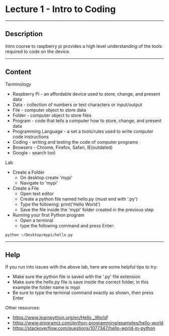 # Lecture 1 - Intro to Coding

--------------------
Description
-------------------- 
Intro course to raspberry pi provides a high level understanding of the tools required to code on the device.

--------------------
Content
-------------------- 

Terminology
* Raspberry Pi - an affordable device used to store, change, and present data
* Data - collection of numbers or text characters or input/output 
* File - computer object to store data
* Folder - computer object to store files
* Program - code that tells a computer how to store, change, and present data
* Programming Language - a set a tools/rules used to write computer code instructions
* Coding - writing and testing the code of computer programs
* Browsers - Chrome, Firefox, Safari, IE(outdated)
* Google - search tool

Lab
* Create a Folder
	* On desktop create 'mypi'
	* Navigate to 'mypi'
* Create a File
	* Open text editor
	* Create a python file named hello.py (must end with '.py')
	* Type the following: print('Hello World')
	* Save the file inside the 'mypi' folder created in the previous step
* Running your first Python program
	* Open a terminal
	* type the following command and press Enter:
```
python ~/Desktop/mypi/hello.py
```

--------------------
Help
-------------------- 

If you run into issues with the above lab, here are some helpful tips to try:
* Make sure the python file is saved with the '.py' file extension
* Make sure the hello.py file is save inside the correct folder, in this example the folder name is mypi
* Be sure to type the terminal command exactly as shown, then press Enter

Other resources:
* https://www.learnpython.org/en/Hello,_World!
* https://www.programiz.com/python-programming/examples/hello-world
* https://stackoverflow.com/questions/1077347/hello-world-in-python